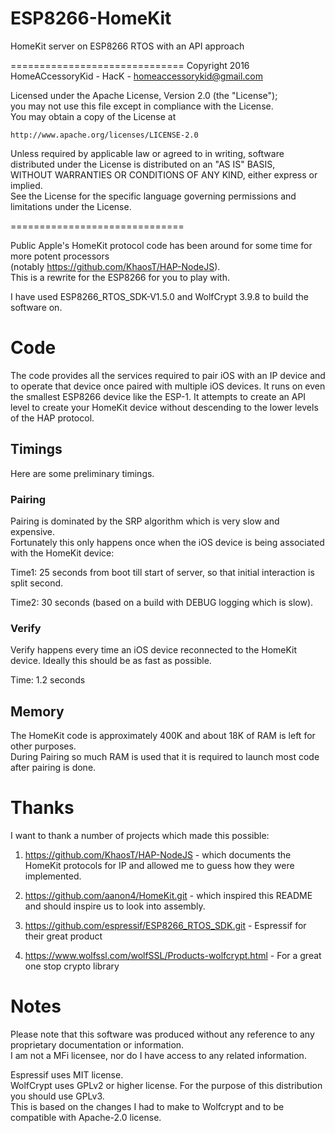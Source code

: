 # ESP8266-HomeKit
HomeKit server on ESP8266 RTOS with an API approach

==============================
Copyright 2016 HomeACcessoryKid - HacK - homeaccessorykid@gmail.com

Licensed under the Apache License, Version 2.0 (the "License");  
you may not use this file except in compliance with the License.  
You may obtain a copy of the License at  

    http://www.apache.org/licenses/LICENSE-2.0

Unless required by applicable law or agreed to in writing, software  
distributed under the License is distributed on an "AS IS" BASIS,  
WITHOUT WARRANTIES OR CONDITIONS OF ANY KIND, either express or implied.  
See the License for the specific language governing permissions and  
limitations under the License.

==============================

Public Apple's HomeKit protocol code has been around for some time for more potent processors  
(notably https://github.com/KhaosT/HAP-NodeJS).  
This is a rewrite for the ESP8266 for you to play with.

I have used ESP8266_RTOS_SDK-V1.5.0 and WolfCrypt 3.9.8 to build the software on.

# Code

The code provides all the services required to pair iOS with an IP device and to
operate that device once paired with multiple iOS devices.
It runs on even the smallest ESP8266 device like the ESP-1. It attempts to create
an API level to create your HomeKit device without descending to the lower levels of the HAP protocol.

## Timings

Here are some preliminary timings. 

### Pairing

Pairing is dominated by the SRP algorithm which is very slow and expensive.  
Fortunately this only happens once when the iOS device is being associated with the HomeKit device:

Time1: 25 seconds from boot till start of server, so that initial interaction is split second.

Time2: 30 seconds (based on a build with DEBUG logging which is slow).

### Verify

Verify happens every time an iOS device reconnected to the HomeKit device. Ideally this should be as fast as possible.

Time: 1.2 seconds

## Memory

The HomeKit code is approximately 400K and about 18K of RAM is left for other purposes.  
During Pairing so much RAM is used that it is required to launch most code after pairing is done.

# Thanks

I want to thank a number of projects which made this possible:

1. https://github.com/KhaosT/HAP-NodeJS - which documents the HomeKit protocols for IP and allowed me to guess how they
were implemented.

2. https://github.com/aanon4/HomeKit.git - which inspired this README and should inspire us to look into assembly.

3. https://github.com/espressif/ESP8266_RTOS_SDK.git - Espressif for their great product

4. https://www.wolfssl.com/wolfSSL/Products-wolfcrypt.html - For a great one stop crypto library

# Notes

Please note that this software was produced without any reference to any proprietary documentation or information.  
I am not a MFi licensee, nor do I have access to any related information.

Espressif uses MIT license.  
WolfCrypt uses GPLv2 or higher license. For the purpose of this distribution you should use GPLv3.  
This is based on the changes I had to make to Wolfcrypt and to be compatible with Apache-2.0 license.
